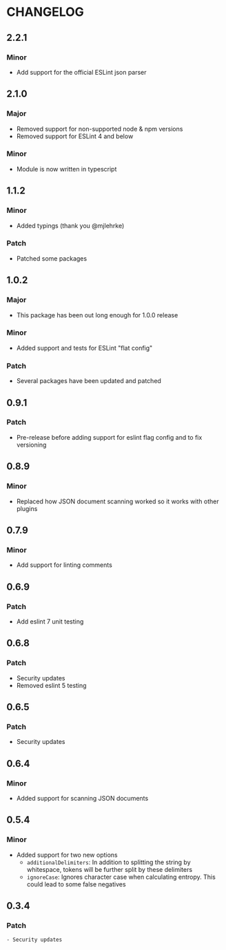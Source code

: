 # CHANGELOG

## 2.2.1

### Minor

- Add support for the official ESLint json parser

## 2.1.0

### Major

- Removed support for non-supported node & npm versions
- Removed support for ESLint 4 and below

### Minor

- Module is now written in typescript

## 1.1.2

### Minor

- Added typings (thank you @mjlehrke)

### Patch

- Patched some packages

## 1.0.2

### Major

- This package has been out long enough for 1.0.0 release

### Minor

- Added support and tests for ESLint "flat config"

### Patch

- Several packages have been updated and patched

## 0.9.1

### Patch

- Pre-release before adding support for eslint flag config and to fix versioning

## 0.8.9

### Minor

- Replaced how JSON document scanning worked so it works with other plugins

## 0.7.9

### Minor

- Add support for linting comments

## 0.6.9

### Patch

- Add eslint 7 unit testing

## 0.6.8

### Patch

- Security updates
- Removed eslint 5 testing

## 0.6.5

### Patch

- Security updates

## 0.6.4

### Minor

- Added support for scanning JSON documents

## 0.5.4

### Minor

- Added support for two new options
  - `additionalDelimiters`: In addition to splitting the string by whitespace, tokens will be further split by these delimiters
  - `ignoreCase`: Ignores character case when calculating entropy. This could lead to some false negatives

## 0.3.4

### Patch

    - Security updates

